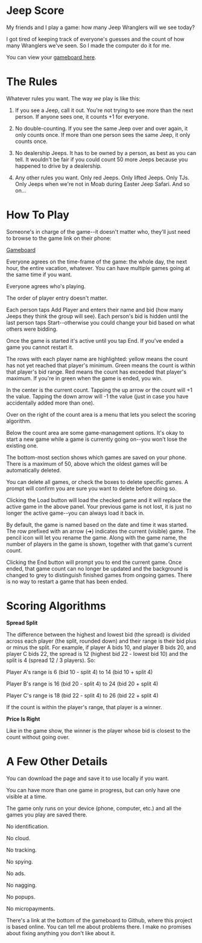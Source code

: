 Jeep Score
==========

My friends and I play a game:  how many Jeep Wranglers will we see today?

I got tired of keeping track of everyone's guesses and the count of how many
Wranglers we've seen.  So I made the computer do it for me.

You can view your [gameboard here](https://paxunix.github.io/jeepscore/jeepscore.html).


The Rules
=========

Whatever rules you want.  The way _we_ play is like this:

1. If you see a Jeep, call it out.  You're not trying to see more than the
   next person.  If anyone sees one, it counts +1 for everyone.

2. No double-counting.  If you see the same Jeep over and over again, it
   only counts once.  If more than one person sees the same Jeep, it only
   counts once.

3. No dealership Jeeps.  It has to be owned by a person, as best as you can
   tell.  It wouldn't be fair if you could count 50 more Jeeps because you
   happened to drive by a dealership.

4. Any other rules you want.  Only red Jeeps.  Only lifted Jeeps.  Only TJs.
   Only Jeeps when we're not in Moab during Easter Jeep Safari.  And so
   on...


How To Play
===========

Someone's in charge of the game--it doesn't matter who, they'll just need to
browse to the game link on their phone:

[Gameboard](https://paxunix.github.io/jeepscore/jeepscore.html)

Everyone agrees on the time-frame of the game:  the whole day, the next
hour, the entire vacation, whatever.  You can have multiple games going at
the same time if you want.

Everyone agrees who's playing.

The order of player entry doesn't matter.

Each person taps Add Player and enters their name and bid (how many Jeeps
they think the group will see).  Each person's bid is hidden until the last
person taps Start--otherwise you could change your bid based on what
others were bidding.

Once the game is started it's active until you tap End.  If you've ended a
game you cannot restart it.

The rows with each player name are highlighted:  yellow means the count has
not yet reached that player's minimum.  Green means the count is within that
player's bid range.  Red means the count has exceeded that player's maximum.
If you're in green when the game is ended, you win.

In the center is the current count.  Tapping the up arrow or the count will
+1 the value.  Tapping the down arrow will -1 the value (just in case you
have accidentally added more than one).

Over on the right of the count area is a menu that lets you select the
scoring algorithm.

Below the count area are some game-management options.  It's okay to start a
new game while a game is currently going on--you won't lose the existing
one.

The bottom-most section shows which games are saved on your phone.  There is
a maximum of 50, above which the oldest games will be automatically deleted.

You can delete all games, or check the boxes to delete specific games.  A
prompt will confirm you are sure you want to delete before doing so.

Clicking the Load button will load the checked game and it will replace the
active game in the above panel.  Your previous game is not lost, it is just
no longer the active game--you can always load it back in.

By default, the game is named based on the date and time it was started.
The row prefixed with an arrow (➔) indicates the current (visible) game.
The pencil icon will let you rename the game.  Along with the game name, the
number of players in the game is shown, together with that game's current
count.

Clicking the End button will prompt you to end the current game.  Once
ended, that game count can no longer be updated and the background is
changed to grey to distinguish finished games from ongoing games.  There is
no way to restart a game that has been ended.


Scoring Algorithms
==================

**Spread Split**

The difference between the highest and lowest bid (the spread) is divided
across each player (the split, rounded down) and their range is their bid
plus or minus the split.  For example, if player A bids 10, and player B
bids 20, and player C bids 22, the spread is 12 (highest bid 22 - lowest
bid 10) and the split is 4 (spread 12 / 3 players).  So:

Player A's range is 6 (bid 10 - split 4) to 14 (bid 10 + split 4)

Player B's range is 16 (bid 20 - split 4) to 24 (bid 20 + split 4)

Player C's range is 18 (bid 22 - split 4) to 26 (bid 22 + split 4)

If the count is within the player's range, that player is a winner.

**Price Is Right**

Like in the game show, the winner is the player whose bid is closest
to the count without going over.


A Few Other Details
============

You can download the page and save it to use locally if you want.

You can have more than one game in progress, but can only have one visible
at a time.

The game only runs on your device (phone, computer, etc.) and all the games
you play are saved there.

No identification.

No cloud.

No tracking.

No spying.

No ads.

No nagging.

No popups.

No micropayments.

There's a link at the bottom of the gameboard to Github, where this project
is based online.  You can tell me about problems there.  I make no promises
about fixing anything you don't like about it.
